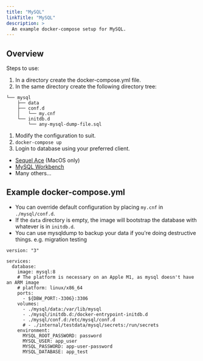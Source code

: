 ```yaml
---
title: "MySQL"
linkTitle: "MySQL"
description: >
  An example docker-compose setup for MySQL.
---
```

<!-- date: 2023-03-17T00:12:00-05:00 -->

## Overview

Steps to use:

1.  In a directory create the docker-compose.yml file.
1.  In the same directory create the following directory tree:
```
└── mysql
    ├── data
    ├── conf.d
    │   └── my.cnf
    └── initdb.d
        └── any-mysql-dump-file.sql
```
1.  Modify the configuration to suit.
1.  `docker-compose up`
1.  Login to database using your preferred client.
  - [Sequel Ace](https://apps.apple.com/us/app/sequel-ace/id1518036000) (MacOS only)
  - [MySQL Workbench](https://www.mysql.com/products/workbench/)
  - Many others...

## Example docker-compose.yml

- You can override default configuration by placing `my.cnf` in `./mysql/conf.d`.
- If the `data` directory is empty, the image will bootstrap the database with
  whatever is in `initdb.d`.
- You can use mysqldump to backup your data if you're doing destructive things.
  e.g. migration testing

```
version: "3"

services:
  database:
    image: mysql:8
    # The platform is necessary on an Apple M1, as mysql doesn't have an ARM image
    # platform: linux/x86_64
    ports:
      - ${DBW_PORT:-3306}:3306
    volumes:
      - ./mysql/data:/var/lib/mysql
      - ./mysql/initdb.d:/docker-entrypoint-initdb.d
      - ./mysql/conf.d:/etc/mysql/conf.d
      # - ./internal/testdata/mysql/secrets:/run/secrets
    environment:
      MYSQL_ROOT_PASSWORD: password
      MYSQL_USER: app_user
      MYSQL_PASSWORD: app-user-password
      MYSQL_DATABASE: app_test
```

<!-- ## References -->

<!-- Format for online resources: -->
<!-- Author Last Name, First Name. “Title of Work.” Title of Site, Sponsor or -->
<!-- Publisher (include only if different from website title or author), Date of -->
<!-- Publication or Update Date, URL. Accessed Date (only if no date of publication -->
<!-- or update date). -->


